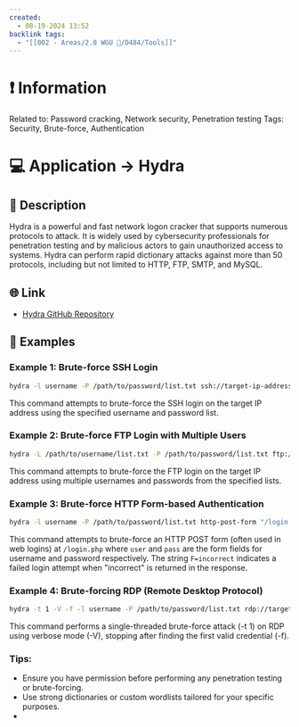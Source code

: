 ```yaml
---
created:
  - 08-19-2024 13:52
backlink tags:
  - "[[002 - Areas/2.0 WGU 📝/D484/Tools]]"
---
```

# ❗ Information
Related to: Password cracking, Network security, Penetration testing
Tags: Security, Brute-force, Authentication

# 💻 Application -> Hydra

## 🧾 Description
Hydra is a powerful and fast network logon cracker that supports numerous protocols to attack. It is widely used by cybersecurity professionals for penetration testing and by malicious actors to gain unauthorized access to systems. Hydra can perform rapid dictionary attacks against more than 50 protocols, including but not limited to HTTP, FTP, SMTP, and MySQL.

## 🌐 Link
- [Hydra GitHub Repository](https://github.com/vanhauser-thc/thc-hydra)

## 🤸 Examples

### Example 1: Brute-force SSH Login
```sh
hydra -l username -P /path/to/password/list.txt ssh://target-ip-address
```
This command attempts to brute-force the SSH login on the target IP address using the specified username and password list.

### Example 2: Brute-force FTP Login with Multiple Users
```sh
hydra -L /path/to/username/list.txt -P /path/to/password/list.txt ftp://target-ip-address
```
This command attempts to brute-force the FTP login on the target IP address using multiple usernames and passwords from the specified lists.

### Example 3: Brute-force HTTP Form-based Authentication
```sh
hydra -l username -P /path/to/password/list.txt http-post-form "/login.php:user=^USER^&pass=^PASS^:F=incorrect"
```
This command attempts to brute-force an HTTP POST form (often used in web logins) at `/login.php` where `user` and `pass` are the form fields for username and password respectively. The string `F=incorrect` indicates a failed login attempt when "incorrect" is returned in the response.

### Example 4: Brute-forcing RDP (Remote Desktop Protocol)
```sh
hydra -t 1 -V -f -l username -P /path/to/password/list.txt rdp://target-ip-address
```
This command performs a single-threaded brute-force attack (-t 1) on RDP using verbose mode (-V), stopping after finding the first valid credential (-f).

### Tips:
- Ensure you have permission before performing any penetration testing or brute-forcing.
- Use strong dictionaries or custom wordlists tailored for your specific purposes.
-